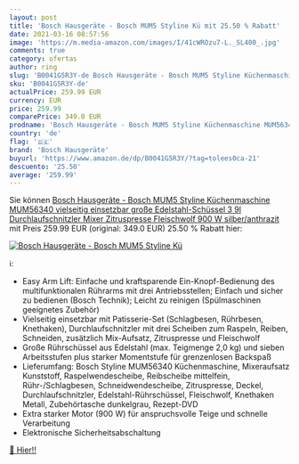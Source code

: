 ```yaml
---
layout: post
title: 'Bosch Hausgeräte - Bosch MUM5 Styline Kü mit 25.50 % Rabatt'
date: 2021-03-16 08:57:56
image: 'https://m.media-amazon.com/images/I/41cWROzu7-L._SL400_.jpg'
comments: true
category: ofertas
author: ring
slug: 'B0041G5R3Y-de Bosch Hausgeräte - Bosch MUM5 Styline Küchenmaschine...'
sku: 'B0041G5R3Y-de'
actualPrice: 259.99 EUR
currency: EUR
price: 259.99
comparePrice: 349.0 EUR
prodname: 'Bosch Hausgeräte - Bosch MUM5 Styline Küchenmaschine MUM56340  vielseitig einsetzbar  große Edelstahl-Schüssel  3 9l   Durchlaufschnitzler  Mixer  Zitruspresse  Fleischwolf  900 W  silber/anthrazit'
country: 'de'
flag: '🇩🇪'
brand: 'Bosch Hausgeräte'
buyurl: 'https://www.amazon.de/dp/B0041G5R3Y/?tag=tolees0ca-21'
descuento: '25.50'
average: '259.99'
---
```


Sie können [Bosch Hausgeräte - Bosch MUM5 Styline Küchenmaschine MUM56340  vielseitig einsetzbar  große Edelstahl-Schüssel  3 9l   Durchlaufschnitzler  Mixer  Zitruspresse  Fleischwolf  900 W  silber/anthrazit](https://www.amazon.de/dp/B0041G5R3Y/?tag=tolees0ca-21) mit Preis 259.99 EUR (original: 349.0 EUR) 25.50 % Rabatt hier:

[![Bosch Hausgeräte - Bosch MUM5 Styline Kü](https://m.media-amazon.com/images/I/41cWROzu7-L._SL400_.jpg)](https://www.amazon.de/dp/B0041G5R3Y/?tag=tolees0ca-21)

ℹ️:

- Easy Arm Lift: Einfache und kraftsparende Ein-Knopf-Bedienung des multifunktionalen Rührarms mit drei Antriebsstellen; Einfach und sicher zu bedienen (Bosch Technik); Leicht zu reinigen (Spülmaschinen geeignetes Zubehör)
- Vielseitig einsetzbar mit Patisserie-Set (Schlagbesen, Rührbesen, Knethaken), Durchlaufschnitzler mit drei Scheiben zum Raspeln, Reiben, Schneiden, zusätzlich Mix-Aufsatz, Zitruspresse und Fleischwolf
- Große Rührschüssel aus Edelstahl (max. Teigmenge 2,0 kg) und sieben Arbeitsstufen plus starker Momentstufe für grenzenlosen Backspaß
- Lieferumfang: Bosch Styline MUM56340 Küchenmaschine, Mixeraufsatz Kunststoff, Raspelwendescheibe, Reibscheibe mittelfein, Rühr-/Schlagbesen, Schneidwendescheibe, Zitruspresse, Deckel, Durchlaufschnitzler, Edelstahl-Rührschüssel, Fleischwolf, Knethaken Metall, Zubehörtasche dunkelgrau, Rezept-DVD
- Extra starker Motor (900 W) für anspruchsvolle Teige und schnelle Verarbeitung
- Elektronische Sicherheitsabschaltung

[🛒 Hier!!](https://www.amazon.de/dp/B0041G5R3Y/?tag=tolees0ca-21)
